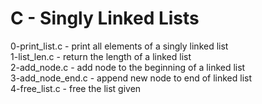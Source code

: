 # C - Singly Linked Lists

0-print_list.c - print all elements of a singly linked list  
1-list_len.c - return the length of a linked list  
2-add_node.c - add node to the beginning of a linked list  
3-add_node_end.c - append new node to end of linked list  
4-free_list.c - free the list given
